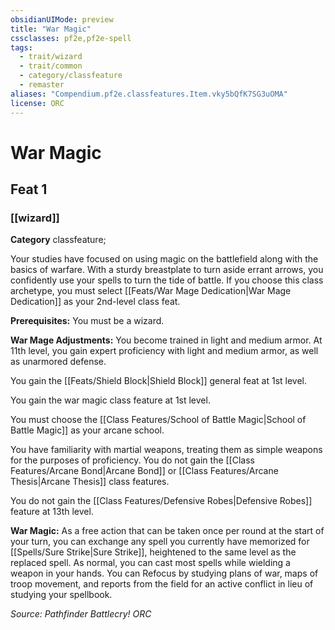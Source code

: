 ```yaml
---
obsidianUIMode: preview
title: "War Magic"
cssclasses: pf2e,pf2e-spell
tags:
  - trait/wizard
  - trait/common
  - category/classfeature
  - remaster
aliases: "Compendium.pf2e.classfeatures.Item.vky5bQfK7SG3uOMA"
license: ORC
---
```

# War Magic
## Feat 1
### [[wizard]]

**Category** classfeature; 




Your studies have focused on using magic on the battlefield along with the basics of warfare. With a sturdy breastplate to turn aside errant arrows, you confidently use your spells to turn the tide of battle. If you choose this class archetype, you must select [[Feats/War Mage Dedication|War Mage Dedication]] as your 2nd-level class feat.

**Prerequisites:** You must be a wizard.

**War Mage Adjustments:** You become trained in light and medium armor. At 11th level, you gain expert proficiency with light and medium armor, as well as unarmored defense.

You gain the [[Feats/Shield Block|Shield Block]] general feat at 1st level.

You gain the war magic class feature at 1st level.

You must choose the [[Class Features/School of Battle Magic|School of Battle Magic]] as your arcane school.

You have familiarity with martial weapons, treating them as simple weapons for the purposes of proficiency. You do not gain the [[Class Features/Arcane Bond|Arcane Bond]] or [[Class Features/Arcane Thesis|Arcane Thesis]] class features.

You do not gain the [[Class Features/Defensive Robes|Defensive Robes]] feature at 13th level.

**War Magic:** As a free action that can be taken once per round at the start of your turn, you can exchange any spell you currently have memorized for [[Spells/Sure Strike|Sure Strike]], heightened to the same level as the replaced spell. As normal, you can cast most spells while wielding a weapon in your hands. You can Refocus by studying plans of war, maps of troop movement, and reports from the field for an active conflict in lieu of studying your spellbook.

*Source: Pathfinder Battlecry!*
*ORC*
